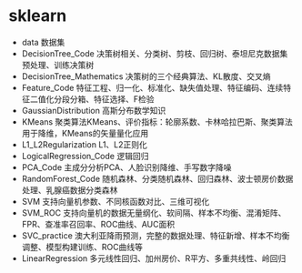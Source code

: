 # sklearn
- data 数据集
- DecisionTree_Code 决策树相关、分类树、剪枝、回归树、泰坦尼克数据集预处理、训练决策树
- DecisionTree_Mathematics 决策树的三个经典算法、KL散度、交叉熵
- Feature_Code 特征工程、归一化、标准化、缺失值处理、特征编码、连续特征二值化分段分箱、特征选择、F检验
- GaussianDistribution 高斯分布数学知识
- KMeans 聚类算法KMeans、评价指标：轮廓系数、卡林哈拉巴斯、聚类算法用于降维，KMeans的矢量量化应用
- L1_L2Regularization L1、L2正则化
- LogicalRegression_Code 逻辑回归
- PCA_Code 主成分分析PCA、人脸识别降维、手写数字降噪
- RandomForest_Code 随机森林、分类随机森林、回归森林、波士顿房价数据处理、乳腺癌数据分类森林
- SVM 支持向量机参数、不同核函数对比、三维可视化
- SVM_ROC 支持向量机的数据无量纲化、软间隔、样本不均衡、混淆矩阵、FPR、查准率召回率、ROC曲线、AUC面积
- SVC_practice 澳大利亚降雨预测，完整的数据处理、特征新增、样本不均衡调整、模型构建训练、ROC曲线等
- LinearRegression 多元线性回归、加州房价、R平方、多重共线性、岭回归
